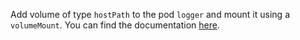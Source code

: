 Add volume of type `hostPath` to the pod `logger` and mount it using a `volumeMount`.
You can find the documentation [here](https://kubernetes.io/docs/concepts/storage/volumes/#hostpath-configuration-example).
